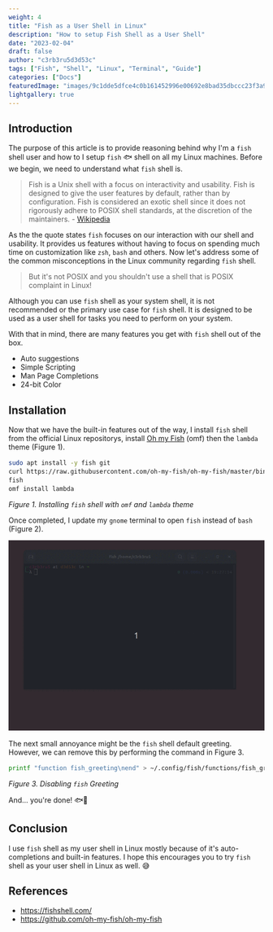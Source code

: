 ```yaml
---
weight: 4
title: "Fish as a User Shell in Linux"
description: "How to setup Fish Shell as a User Shell"
date: "2023-02-04"
draft: false
author: "c3rb3ru5d3d53c"
tags: ["Fish", "Shell", "Linux", "Terminal", "Guide"]
categories: ["Docs"]
featuredImage: "images/9c1dde5dfce4c0b161452996e00692e8bad35dbccc23f3a98fcf9d4d1efcef66.png"
lightgallery: true
---
```


## Introduction

The purpose of this article is to provide reasoning behind why I'm a `fish` shell user and how to I setup `fish` 🐟 shell on all my Linux machines. Before we begin, we need to understand what `fish` shell is.

> Fish is a Unix shell with a focus on interactivity and usability. Fish is designed to give the user features by default, rather than by configuration. Fish is considered an exotic shell since it does not rigorously adhere to POSIX shell standards, at the discretion of the maintainers. - [Wikipedia](https://en.wikipedia.org/wiki/Fish_(Unix_shell))

As the the quote states `fish` focuses on our interaction with our shell and usability. It provides us features without having to focus on spending much time on customization like `zsh`, `bash` and others. Now let's address some of the common misconceptions in the Linux community regarding `fish` shell.

> But it's not POSIX and you shouldn't use a shell that is POSIX complaint in Linux!

Although you can use `fish` shell as your system shell, it is not recommended or the primary use case for `fish` shell. It is designed to be used as a user shell for tasks you need to perform on your system.

With that in mind, there are many features you get with `fish` shell out of the box.

- Auto suggestions
- Simple Scripting
- Man Page Completions
- 24-bit Color

## Installation

Now that we have the built-in features out of the way, I install `fish` shell from the official Linux repositorys, install [Oh my Fish](https://github.com/oh-my-fish/oh-my-fish) (omf) then the `lambda` theme (Figure 1).

```bash
sudo apt install -y fish git
curl https://raw.githubusercontent.com/oh-my-fish/oh-my-fish/master/bin/install | fish
fish
omf install lambda
```
*Figure 1. Installing `fish` shell with `omf` and `lambda` theme*

Once completed, I update my `gnome` terminal to open `fish` instead of `bash` (Figure 2).

![shell](images/8bb5b5cb465fa4ceaf5acbcab0ef4b83d60982e60747e613424b6a8ee1b418d7.gif "Figure 2. Setting Fish as a User Shell")

The next small annoyance might be the `fish` shell default greeting. However, we can remove this by performing the command in Figure 3. 

```bash
printf "function fish_greeting\nend" > ~/.config/fish/functions/fish_greeting.fish
```
*Figure 3. Disabling `fish` Greeting*

And... you're done! 🐟🥳

## Conclusion

I use `fish` shell as my user shell in Linux mostly because of it's auto-completions and built-in features. I hope this encourages you to try `fish` shell as your user shell in Linux as well. 😅

## References
- https://fishshell.com/
- https://github.com/oh-my-fish/oh-my-fish